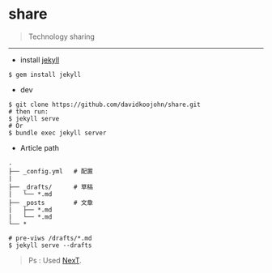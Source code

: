 # share

> Technology sharing
-----
* install [jekyll](https://jekyllrb.com/)
```
$ gem install jekyll
```
* dev
```
$ git clone https://github.com/davidkoojohn/share.git
# then run:
$ jekyll serve
# Or
$ bundle exec jekyll server
```
* Article path
```
.
├── _config.yml   # 配置
|
├── _drafts/      # 草稿
|   └── *.md
├── _posts        # 文章
|   ├── *.md
|   └── *.md
└── *

# pre-viws /drafts/*.md
$ jekyll serve --drafts
```

> Ps : Used [NexT](http://theme-next.simpleyyt.com/).



  